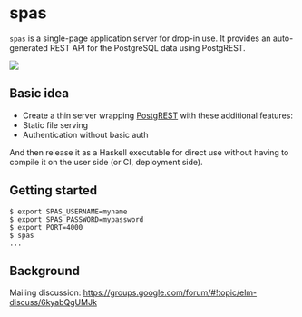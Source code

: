 # spas

`spas` is a single-page application server for drop-in use. It provides an auto-generated REST API for the PostgreSQL data using PostgREST.

![](https://upload.wikimedia.org/wikipedia/commons/thumb/0/09/SPAS-12_stock_folded.jpg/450px-SPAS-12_stock_folded.jpg)

## Basic idea

* Create a thin server wrapping [PostgREST](https://github.com/begriffs/postgrest) with these additional features:
* Static file serving
* Authentication without basic auth

And then release it as a Haskell executable for direct use without having to compile it on the user side (or CI, deployment side).

## Getting started

```
$ export SPAS_USERNAME=myname
$ export SPAS_PASSWORD=mypassword
$ export PORT=4000
$ spas
...
```


## Background

Mailing discussion: https://groups.google.com/forum/#!topic/elm-discuss/6kyabQgUMJk
